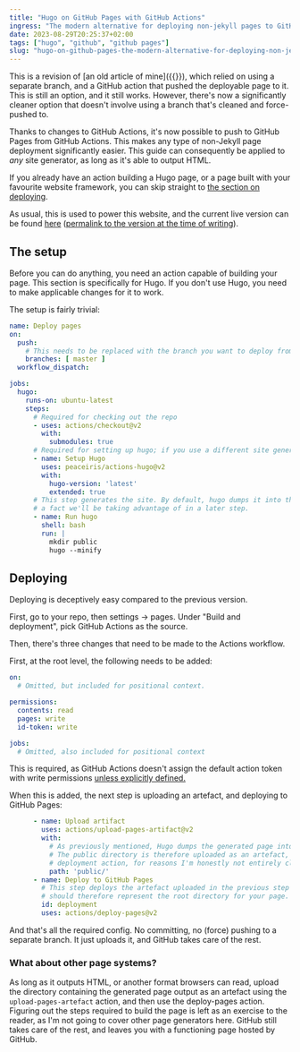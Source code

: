 ```yaml
---
title: "Hugo on GitHub Pages with GitHub Actions"
ingress: "The modern alternative for deploying non-jekyll pages to GitHub Pages"
date: 2023-08-29T20:25:37+02:00
tags: ["hugo", "github", "github pages"]
slug: "hugo-on-github-pages-the-modern-alternative-for-deploying-non-jekyll-pages-to-github-pages"
---
```


This is a revision of [an old article of mine]({{<ref path="/posts/2021-07-18-hugo-on-github-pages.md">}}), which relied on using a separate branch, and a GitHub action that pushed the deployable page to it. This is still an option, and it still works. However, there's now a significantly cleaner option that doesn't involve using a branch that's cleaned and force-pushed to.

Thanks to changes to GitHub Actions, it's now possible to push to GitHub Pages from GitHub Actions. This makes any type of non-Jekyll page deployment significantly easier. This guide can consequently be applied to _any_ site generator, as long as it's able to output HTML. 

If you already have an action building a Hugo page, or a page built with your favourite website framework, you can skip straight to [the section on deploying](#deploying).

As usual, this is used to power this website, and the current live version can be found [here](https://github.com/LunarWatcher/lunarwatcher.github.io/blob/master/.github/workflows/Deploy.yaml) ([permalink to the version at the time of writing](https://github.com/LunarWatcher/lunarwatcher.github.io/blob/c7f1876687828e74e9a8f8705dc1e4968688690e/.github/workflows/Deploy.yaml)). 

## The setup

Before you can do anything, you need an action capable of building your page. This section is specifically for Hugo. If you don't use Hugo, you need to make applicable changes for it to work.

The setup is fairly trivial:
```yaml
name: Deploy pages
on:
  push:
    # This needs to be replaced with the branch you want to deploy from if you use a non-standard name
    branches: [ master ]
  workflow_dispatch:

jobs:
  hugo:
    runs-on: ubuntu-latest
    steps:
      # Required for checking out the repo
      - uses: actions/checkout@v2
        with:
          submodules: true
      # Required for setting up hugo; if you use a different site generator, this needs to be changed.
      - name: Setup Hugo
        uses: peaceiris/actions-hugo@v2
        with:
          hugo-version: 'latest'
          extended: true
      # This step generates the site. By default, hugo dumps it into the `<working directory>/public` directory,
      # a fact we'll be taking advantage of in a later step.
      - name: Run hugo
        shell: bash
        run: |
          mkdir public 
          hugo --minify
```

## Deploying

Deploying is deceptively easy compared to the previous version.

First, go to your repo, then settings -> pages. Under "Build and deployment", pick GitHub Actions as the source.

Then, there's three changes that need to be made to the Actions workflow.

First, at the root level, the following needs to be added:

```yaml
on:
  # Omitted, but included for positional context.

permissions:
  contents: read
  pages: write
  id-token: write

jobs:
  # Omitted, also included for positional context
```

This is required, as GitHub Actions doesn't assign the default action token with write permissions [unless explicitly defined.](https://docs.github.com/en/actions/using-jobs/assigning-permissions-to-jobs#defining-access-for-the-github_token-scopes)

When this is added, the next step is uploading an artefact, and deploying to GitHub Pages:

```yaml
      - name: Upload artifact
        uses: actions/upload-pages-artifact@v2
        with:
          # As previously mentioned, Hugo dumps the generated page into the `public` directory.
          # The public directory is therefore uploaded as an artefact, which is required for the
          # deployment action, for reasons I'm honestly not entirely clear on (read: I didn't bother checking)
          path: 'public/'
      - name: Deploy to GitHub Pages
        # This step deploys the artefact uploaded in the previous step to GH Pages. The artefact
        # should therefore represent the root directory for your page.
        id: deployment
        uses: actions/deploy-pages@v2
```

And that's all the required config. No committing, no (force) pushing to a separate branch. It just uploads it, and GitHub takes care of the rest.

### What about other page systems?

As long as it outputs HTML, or another format browsers can read, upload the directory containing the generated page output as an artefact using the `upload-pages-artefact` action, and then use the deploy-pages action. Figuring out the steps required to build the page is left as an exercise to the reader, as I'm not going to cover other page generators here. GitHub still takes care of the rest, and leaves you with a functioning page hosted by GitHub.
